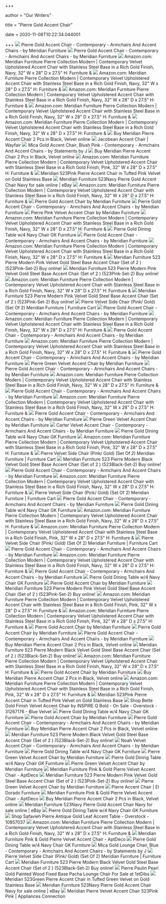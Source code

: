 +++
        
author = "Our Writers"
        
title = "Pierre Gold Accent Chair"
        
date = 2020-11-08T10:22:34.044001
        
+++
[ ![](https://st.hzcdn.com/simgs/ece185d909c29dc5_9-3495/home-design.jpg)](https://st.hzcdn.com/simgs/ece185d909c29dc5_9-3495/home-design.jpg) Pierre Gold Accent Chair - Contemporary - Armchairs And Accent Chairs - by  Meridian Furniture
[ ![](https://st.hzcdn.com/fimgs/57816a9709c29dce_3443-w300-h300-b1-p10--.jpg)](https://st.hzcdn.com/fimgs/57816a9709c29dce_3443-w300-h300-b1-p10--.jpg) Pierre Gold Accent Chair - Contemporary - Armchairs And Accent Chairs - by  Meridian Furniture
[ ![](https://m.media-amazon.com/images/S/aplus-media/vc/17f95d3c-8852-49ca-a22f-9d90baff52b6.__CR0,0,300,300_PT0_SX300_V1___.png)](https://m.media-amazon.com/images/S/aplus-media/vc/17f95d3c-8852-49ca-a22f-9d90baff52b6.__CR0,0,300,300_PT0_SX300_V1___.png) Amazon.com: Meridian Furniture Pierre Collection Modern | Contemporary  Velvet Upholstered Accent Chair with Stainless Steel Base in a Rich Gold  Finish, Navy, 32" W x 28" D x 27.5" H: Furniture &
[ ![](https://m.media-amazon.com/images/S/aplus-media/vc/21c9312d-1fad-4dcb-9589-246d28c91347.__CR0,0,150,300_PT0_SX150_V1___.png)](https://m.media-amazon.com/images/S/aplus-media/vc/21c9312d-1fad-4dcb-9589-246d28c91347.__CR0,0,150,300_PT0_SX150_V1___.png) Amazon.com: Meridian Furniture Pierre Collection Modern | Contemporary  Velvet Upholstered Accent Chair with Stainless Steel Base in a Rich Gold  Finish, Navy, 32" W x 28" D x 27.5" H: Furniture &
[ ![](https://m.media-amazon.com/images/S/aplus-media/vc/39c5a8b4-4b89-4a1b-8554-06edf9b98a24.__CR0,0,970,600_PT0_SX970_V1___.png)](https://m.media-amazon.com/images/S/aplus-media/vc/39c5a8b4-4b89-4a1b-8554-06edf9b98a24.__CR0,0,970,600_PT0_SX970_V1___.png) Amazon.com: Meridian Furniture Pierre Collection Modern | Contemporary  Velvet Upholstered Accent Chair with Stainless Steel Base in a Rich Gold  Finish, Navy, 32" W x 28" D x 27.5" H: Furniture &
[ ![](https://m.media-amazon.com/images/S/aplus-media/vc/814a5f98-4af6-4a0d-af20-f6148ffca560.__CR0,0,150,300_PT0_SX150_V1___.png)](https://m.media-amazon.com/images/S/aplus-media/vc/814a5f98-4af6-4a0d-af20-f6148ffca560.__CR0,0,150,300_PT0_SX150_V1___.png) Amazon.com: Meridian Furniture Pierre Collection Modern | Contemporary  Velvet Upholstered Accent Chair with Stainless Steel Base in a Rich Gold  Finish, Navy, 32" W x 28" D x 27.5" H: Furniture &
[ ![](https://images-na.ssl-images-amazon.com/images/I/81qX%2BM6%2BqFL._AC_SX450_.jpg)](https://images-na.ssl-images-amazon.com/images/I/81qX%2BM6%2BqFL._AC_SX450_.jpg) Amazon.com: Meridian Furniture Pierre Collection Modern | Contemporary  Velvet Upholstered Accent Chair with Stainless Steel Base in a Rich Gold  Finish, Navy, 32" W x 28" D x 27.5" H: Furniture &
[ ![](https://www.nfoutlet.com/media/cache/sylius_shop_product_original/55/b5/f7512885ba2a9119feab1f061cd8.jpeg)](https://www.nfoutlet.com/media/cache/sylius_shop_product_original/55/b5/f7512885ba2a9119feab1f061cd8.jpeg) Buy Meridian Pierre Accent Chair 2 Pcs in Black, Velvet online
[ ![](https://secure.img1-ag.wfcdn.com/im/39444428/resize-h310-w310%5Ecompr-r85/7311/73119998/poynor-modern-tufted-glam-accent-armchair.jpg)](https://secure.img1-ag.wfcdn.com/im/39444428/resize-h310-w310%5Ecompr-r85/7311/73119998/poynor-modern-tufted-glam-accent-armchair.jpg) Jacobean Accent Chair | Wayfair
[ ![](https://st.hzcdn.com/simgs/c751c72b08f4dd64_9-3263/home-design.jpg)](https://st.hzcdn.com/simgs/c751c72b08f4dd64_9-3263/home-design.jpg) Mica Gold Accent Chair, Blush Pink - Contemporary - Armchairs And Accent  Chairs - by Statements by J
[ ![](https://www.nfoutlet.com/media/cache/sylius_shop_product_original/9b/cd/d093a61a2fdf110a4fcd776ec8a1.jpeg)](https://www.nfoutlet.com/media/cache/sylius_shop_product_original/9b/cd/d093a61a2fdf110a4fcd776ec8a1.jpeg) Buy Meridian Pierre Accent Chair 2 Pcs in Black, Velvet online
[ ![](https://images-na.ssl-images-amazon.com/images/I/81TWTHGKbmL._AC_SL1500_.jpg)](https://images-na.ssl-images-amazon.com/images/I/81TWTHGKbmL._AC_SL1500_.jpg) Amazon.com: Meridian Furniture Pierre Collection Modern | Contemporary  Velvet Upholstered Accent Chair with Stainless Steel Base in a Rich Gold  Finish, Pink, 32" W x 28" D x 27.5" H: Furniture &
[ ![](https://www.dynamichomedecor.com/mm5/Images/meridian/523Pink3.jpg)](https://www.dynamichomedecor.com/mm5/Images/meridian/523Pink3.jpg) Meridian 523Pink Pierre Accent Chair in Tufted Pink Velvet on Gold  Stainless Base
[ ![](https://i.ebayimg.com/images/g/eRkAAOSwJgtdf-je/s-l225.jpg)](https://i.ebayimg.com/images/g/eRkAAOSwJgtdf-je/s-l225.jpg) Meridian Furniture 523Navy Pierre Gold Accent Chair Navy for sale online |  eBay
[ ![](https://m.media-amazon.com/images/I/71WEbFcT7ZL._AC_UL400_.jpg)](https://m.media-amazon.com/images/I/71WEbFcT7ZL._AC_UL400_.jpg) Amazon.com: Meridian Furniture Pierre Collection Modern | Contemporary  Velvet Upholstered Accent Chair with Stainless Steel Base in a Rich Gold  Finish, Navy, 32" W x 28" D x 27.5" H: Furniture &
[ ![](https://www.avantgardefurniture.com/image/cache/data/Meridian-Furniture/523Green_4-869x580.jpg)](https://www.avantgardefurniture.com/image/cache/data/Meridian-Furniture/523Green_4-869x580.jpg) Pierre Gold Accent Chair by Meridian Furniture
[ ![](https://st.hzcdn.com/fimgs/b711998f0efca701_2166-w300-h300-b1-p0--.jpg)](https://st.hzcdn.com/fimgs/b711998f0efca701_2166-w300-h300-b1-p0--.jpg) Pierre Gold Accent Chair - Contemporary - Armchairs And Accent Chairs - by  Meridian Furniture
[ ![](https://futonland.com/common/images/products/large/MF-PIERRE-523-PK-AC-4.jpg)](https://futonland.com/common/images/products/large/MF-PIERRE-523-PK-AC-4.jpg) Pierre Pink Velvet Accent Chair by Meridian Furniture
[ ![](https://m.media-amazon.com/images/I/61Ng48SowtL._AC_UL400_.jpg)](https://m.media-amazon.com/images/I/61Ng48SowtL._AC_UL400_.jpg) Amazon.com: Meridian Furniture Pierre Collection Modern | Contemporary  Velvet Upholstered Accent Chair with Stainless Steel Base in a Rich Gold  Finish, Navy, 32" W x 28" D x 27.5" H: Furniture &
[ ![](https://mfmd.rencdn.com/product/meridian/images/714Navy-C_5.jpg)](https://mfmd.rencdn.com/product/meridian/images/714Navy-C_5.jpg) Pierre Gold Dining Table w/4 Navy Chair GK Furniture
[ ![](https://st.hzcdn.com/fimgs/c241874f0d53c794_0453-w300-h300-b1-p0--.jpg)](https://st.hzcdn.com/fimgs/c241874f0d53c794_0453-w300-h300-b1-p0--.jpg) Pierre Gold Accent Chair - Contemporary - Armchairs And Accent Chairs - by  Meridian Furniture
[ ![](https://m.media-amazon.com/images/S/aplus-media/vc/6f3c92dd-6738-4f38-ab9e-e28d688df9d2.__CR0,5,970,291_PT0_SX600_V1___.png)](https://m.media-amazon.com/images/S/aplus-media/vc/6f3c92dd-6738-4f38-ab9e-e28d688df9d2.__CR0,5,970,291_PT0_SX600_V1___.png) Amazon.com: Meridian Furniture Pierre Collection Modern | Contemporary  Velvet Upholstered Accent Chair with Stainless Steel Base in a Rich Gold  Finish, Navy, 32" W x 28" D x 27.5" H: Furniture &
[ ![](https://nyfurnitureoutlets.com/product/meridian-furniture-pierre-modern-pink-velvet-gold-steel-base-accent-chair-set-of-2/1080x1080/067970-2-048595870201.jpg)](https://nyfurnitureoutlets.com/product/meridian-furniture-pierre-modern-pink-velvet-gold-steel-base-accent-chair-set-of-2/1080x1080/067970-2-048595870201.jpg) Meridian Furniture 523 Pierre Modern Pink Velvet Gold Steel Base Accent  Chair (Set of 2 ) (523Pink-Set-2) Buy online!
[ ![](https://nyfurnitureoutlets.com/product/meridian-furniture-pierre-modern-pink-velvet-gold-steel-base-accent-chair-set-of-2/1080x1080/067967-3-030491753201.jpg)](https://nyfurnitureoutlets.com/product/meridian-furniture-pierre-modern-pink-velvet-gold-steel-base-accent-chair-set-of-2/1080x1080/067967-3-030491753201.jpg) Meridian Furniture 523 Pierre Modern Pink Velvet Gold Steel Base Accent  Chair (Set of 2 ) (523Pink-Set-2) Buy online!
[ ![](https://m.media-amazon.com/images/I/71jgwdvwgRL._AC_UL400_.jpg)](https://m.media-amazon.com/images/I/71jgwdvwgRL._AC_UL400_.jpg) Amazon.com: Meridian Furniture Pierre Collection Modern | Contemporary  Velvet Upholstered Accent Chair with Stainless Steel Base in a Rich Gold  Finish, Navy, 32" W x 28" D x 27.5" H: Furniture &
[ ![](https://nyfurnitureoutlets.com/product/meridian-furniture-pierre-modern-pink-velvet-gold-steel-base-accent-chair-set-of-2/1080x1080/067968-4-233452279001.jpg)](https://nyfurnitureoutlets.com/product/meridian-furniture-pierre-modern-pink-velvet-gold-steel-base-accent-chair-set-of-2/1080x1080/067968-4-233452279001.jpg) Meridian Furniture 523 Pierre Modern Pink Velvet Gold Steel Base Accent  Chair (Set of 2 ) (523Pink-Set-2) Buy online!
[ ![](https://smhttp-ssl-77687.nexcesscdn.net/media/catalog/product/7/1/714Pink-C-chair-1.jpg)](https://smhttp-ssl-77687.nexcesscdn.net/media/catalog/product/7/1/714Pink-C-chair-1.jpg) Pierre Velvet Side Chair (Pink/ Gold) (Set Of 2) Meridian Furniture |  Furniture Cart
[ ![](https://st.hzcdn.com/fimgs/6b01a8440b18022e_9674-w300-h300-b1-p10--.jpg)](https://st.hzcdn.com/fimgs/6b01a8440b18022e_9674-w300-h300-b1-p10--.jpg) Pierre Gold Accent Chair - Contemporary - Armchairs And Accent Chairs - by  Meridian Furniture
[ ![](https://m.media-amazon.com/images/S/aplus-media/vc/f1c077b7-269b-4562-a6f3-2ad79ed63ab5.__CR0,0,300,300_PT0_SX300_V1___.png)](https://m.media-amazon.com/images/S/aplus-media/vc/f1c077b7-269b-4562-a6f3-2ad79ed63ab5.__CR0,0,300,300_PT0_SX300_V1___.png) Amazon.com: Meridian Furniture Pierre Collection Modern | Contemporary  Velvet Upholstered Accent Chair with Stainless Steel Base in a Rich Gold  Finish, Navy, 32" W x 28" D x 27.5" H: Furniture &
[ ![](https://st.hzcdn.com/fimgs/298127ac08d02d5f_3262-w300-h300-b1-p10--.jpg)](https://st.hzcdn.com/fimgs/298127ac08d02d5f_3262-w300-h300-b1-p10--.jpg) Pierre Gold Accent Chair - Contemporary - Armchairs And Accent Chairs - by  Meridian Furniture
[ ![](https://m.media-amazon.com/images/S/aplus-media/vc/44d1c3b5-3a83-4c07-8888-f3d56873e5fb.__CR0,0,300,300_PT0_SX300_V1___.png)](https://m.media-amazon.com/images/S/aplus-media/vc/44d1c3b5-3a83-4c07-8888-f3d56873e5fb.__CR0,0,300,300_PT0_SX300_V1___.png) Amazon.com: Meridian Furniture Pierre Collection Modern | Contemporary  Velvet Upholstered Accent Chair with Stainless Steel Base in a Rich Gold  Finish, Navy, 32" W x 28" D x 27.5" H: Furniture &
[ ![](https://st.hzcdn.com/fimgs/b56111710dd7059f_9571-w300-h300-b1-p10--.jpg)](https://st.hzcdn.com/fimgs/b56111710dd7059f_9571-w300-h300-b1-p10--.jpg) Pierre Gold Accent Chair - Contemporary - Armchairs And Accent Chairs - by  Meridian Furniture
[ ![](https://futonland.com/common/images/products/large/MF-PIERRE-523-GRN-AC-3.jpg)](https://futonland.com/common/images/products/large/MF-PIERRE-523-GRN-AC-3.jpg) Pierre Green Velvet Accent Chair by Meridian Furniture
[ ![](https://st.hzcdn.com/fimgs/31f16f790c33a93f_6661-w300-h300-b1-p10--.jpg)](https://st.hzcdn.com/fimgs/31f16f790c33a93f_6661-w300-h300-b1-p10--.jpg) Pierre Gold Accent Chair - Contemporary - Armchairs And Accent Chairs - by  Meridian Furniture
[ ![](https://m.media-amazon.com/images/I/811EsX-qb0L._AC_UL400_.jpg)](https://m.media-amazon.com/images/I/811EsX-qb0L._AC_UL400_.jpg) Amazon.com: Meridian Furniture Pierre Collection Modern | Contemporary  Velvet Upholstered Accent Chair with Stainless Steel Base in a Rich Gold  Finish, Navy, 32" W x 28" D x 27.5" H: Furniture &
[ ![](https://st.hzcdn.com/fimgs/ea513c9b0c94173b_8909-w300-h300-b1-p0--.jpg)](https://st.hzcdn.com/fimgs/ea513c9b0c94173b_8909-w300-h300-b1-p0--.jpg) Pierre Gold Accent Chair - Contemporary - Armchairs And Accent Chairs - by  Meridian Furniture
[ ![](https://m.media-amazon.com/images/I/41DGkh1yvBL._AC_UL400_.jpg)](https://m.media-amazon.com/images/I/41DGkh1yvBL._AC_UL400_.jpg) Amazon.com: Meridian Furniture Pierre Collection Modern | Contemporary  Velvet Upholstered Accent Chair with Stainless Steel Base in a Rich Gold  Finish, Navy, 32" W x 28" D x 27.5" H: Furniture &
[ ![](https://st.hzcdn.com/fimgs/2e81ff7f0b43d375_0650-w300-h300-b1-p10--.jpg)](https://st.hzcdn.com/fimgs/2e81ff7f0b43d375_0650-w300-h300-b1-p10--.jpg) Pierre Gold Accent Chair - Contemporary - Armchairs And Accent Chairs - by  Meridian Furniture
[ ![](https://futonland.com/common/images/products/large/MF-PIERRE-523-GRN-AC-2.jpg)](https://futonland.com/common/images/products/large/MF-PIERRE-523-GRN-AC-2.jpg) Pierre Green Velvet Accent Chair by Meridian Furniture
[ ![](https://st.hzcdn.com/simgs/63e1e84d0e1f37e4_4-8650/home-design.jpg)](https://st.hzcdn.com/simgs/63e1e84d0e1f37e4_4-8650/home-design.jpg) Carter Velvet Accent Chair - Contemporary - Armchairs And Accent Chairs -  by Meridian Furniture
[ ![](https://mfmd.rencdn.com/product/meridian/thumbnails/714Black-C_1.jpg)](https://mfmd.rencdn.com/product/meridian/thumbnails/714Black-C_1.jpg) Pierre Gold Dining Table w/4 Navy Chair GK Furniture
[ ![](https://m.media-amazon.com/images/I/81tWWgnJL0L._AC_SS350_.jpg)](https://m.media-amazon.com/images/I/81tWWgnJL0L._AC_SS350_.jpg) Amazon.com: Meridian Furniture Pierre Collection Modern | Contemporary  Velvet Upholstered Accent Chair with Stainless Steel Base in a Rich Gold  Finish, Pink, 32" W x 28" D x 27.5" H: Furniture &
[ ![](https://smhttp-ssl-77687.nexcesscdn.net/media/catalog/product/7/1/714Pink-C-chair-4.jpg)](https://smhttp-ssl-77687.nexcesscdn.net/media/catalog/product/7/1/714Pink-C-chair-4.jpg) Pierre Velvet Side Chair (Pink/ Gold) (Set Of 2) Meridian Furniture |  Furniture Cart
[ ![](https://nyfurnitureoutlets.com/product/meridian-furniture-farrah-modern-black-velvet-gold-swivel-base-chair-set-of-2/1080x1080/123160-1-390796860901.jpg)](https://nyfurnitureoutlets.com/product/meridian-furniture-farrah-modern-black-velvet-gold-swivel-base-chair-set-of-2/1080x1080/123160-1-390796860901.jpg) Meridian Furniture 523 Pierre Modern Black Velvet Gold Steel Base Accent  Chair (Set of 2 ) (523Black-Set-2) Buy online!
[ ![](https://st.hzcdn.com/fimgs/6a31c78c0da3c205_4999-w300-h300-b1-p0--.jpg)](https://st.hzcdn.com/fimgs/6a31c78c0da3c205_4999-w300-h300-b1-p0--.jpg) Pierre Gold Accent Chair - Contemporary - Armchairs And Accent Chairs - by  Meridian Furniture
[ ![](https://m.media-amazon.com/images/I/719mVEbHwBL._AC_UL400_.jpg)](https://m.media-amazon.com/images/I/719mVEbHwBL._AC_UL400_.jpg) Amazon.com: Meridian Furniture Pierre Collection Modern | Contemporary  Velvet Upholstered Accent Chair with Stainless Steel Base in a Rich Gold  Finish, Navy, 32" W x 28" D x 27.5" H: Furniture &
[ ![](https://smhttp-ssl-77687.nexcesscdn.net/media/catalog/product/7/1/714Pink-C-chair-3.jpg)](https://smhttp-ssl-77687.nexcesscdn.net/media/catalog/product/7/1/714Pink-C-chair-3.jpg) Pierre Velvet Side Chair (Pink/ Gold) (Set Of 2) Meridian Furniture |  Furniture Cart
[ ![](https://st.hzcdn.com/fimgs/9101723a0c184244_9437-w300-h300-b1-p0--.jpg)](https://st.hzcdn.com/fimgs/9101723a0c184244_9437-w300-h300-b1-p0--.jpg) Pierre Gold Accent Chair - Contemporary - Armchairs And Accent Chairs - by  Meridian Furniture
[ ![](https://mfmd.rencdn.com/product/meridian/thumbnails/714BE-C_4.jpg)](https://mfmd.rencdn.com/product/meridian/thumbnails/714BE-C_4.jpg) Pierre Gold Dining Table w/4 Navy Chair GK Furniture
[ ![](https://images-na.ssl-images-amazon.com/images/I/81dC1iic%2BCL._AC_UL160_SR160,160_.jpg)](https://images-na.ssl-images-amazon.com/images/I/81dC1iic%2BCL._AC_UL160_SR160,160_.jpg) Amazon.com: Meridian Furniture Pierre Collection Modern | Contemporary  Velvet Upholstered Accent Chair with Stainless Steel Base in a Rich Gold  Finish, Navy, 32" W x 28" D x 27.5" H: Furniture &
[ ![](https://m.media-amazon.com/images/I/61ghrss7xBL._AC_UL400_.jpg)](https://m.media-amazon.com/images/I/61ghrss7xBL._AC_UL400_.jpg) Amazon.com: Meridian Furniture Pierre Collection Modern | Contemporary  Velvet Upholstered Accent Chair with Stainless Steel Base in a Rich Gold  Finish, Pink, 32" W x 28" D x 27.5" H: Furniture &
[ ![](https://smhttp-ssl-77687.nexcesscdn.net/media/catalog/product/7/1/714Pink-C-chair-2.jpg)](https://smhttp-ssl-77687.nexcesscdn.net/media/catalog/product/7/1/714Pink-C-chair-2.jpg) Pierre Velvet Side Chair (Pink/ Gold) (Set Of 2) Meridian Furniture |  Furniture Cart
[ ![](https://st.hzcdn.com/fimgs/744187660ce7d6e5_9008-w300-h300-b1-p0--.jpg)](https://st.hzcdn.com/fimgs/744187660ce7d6e5_9008-w300-h300-b1-p0--.jpg) Pierre Gold Accent Chair - Contemporary - Armchairs And Accent Chairs - by  Meridian Furniture
[ ![](https://images-na.ssl-images-amazon.com/images/I/61b9nMncjJL._AC_UL320_SR286,320_.jpg)](https://images-na.ssl-images-amazon.com/images/I/61b9nMncjJL._AC_UL320_SR286,320_.jpg) Amazon.com: Meridian Furniture Pierre Collection Modern | Contemporary  Velvet Upholstered Accent Chair with Stainless Steel Base in a Rich Gold  Finish, Navy, 32" W x 28" D x 27.5" H: Furniture &
[ ![](https://st.hzcdn.com/fimgs/ac1152780ae8ffe7_9094-w300-h300-b1-p0--.jpg)](https://st.hzcdn.com/fimgs/ac1152780ae8ffe7_9094-w300-h300-b1-p0--.jpg) Pierre Gold Accent Chair - Contemporary - Armchairs And Accent Chairs - by  Meridian Furniture
[ ![](https://mfmd.rencdn.com/product/meridian/thumbnails/714BE-C_1.jpg)](https://mfmd.rencdn.com/product/meridian/thumbnails/714BE-C_1.jpg) Pierre Gold Dining Table w/4 Navy Chair GK Furniture
[ ![](https://www.avantgardefurniture.com/image/cache/data/Meridian-Furniture/503Grey_1-188x152.jpg)](https://www.avantgardefurniture.com/image/cache/data/Meridian-Furniture/503Grey_1-188x152.jpg) Pierre Gold Accent Chair by Meridian Furniture
[ ![](https://nyfurnitureoutlets.com/product/meridian-furniture-carter-contemporary-green-velvet-accent-chair/1080x1080/137387-1-294817734901.jpg)](https://nyfurnitureoutlets.com/product/meridian-furniture-carter-contemporary-green-velvet-accent-chair/1080x1080/137387-1-294817734901.jpg) Meridian Furniture 523 Pierre Modern Pink Velvet Gold Steel Base Accent  Chair (Set of 2 ) (523Pink-Set-2) Buy online!
[ ![](https://m.media-amazon.com/images/I/81t5j9BsJOL._AC_SS350_.jpg)](https://m.media-amazon.com/images/I/81t5j9BsJOL._AC_SS350_.jpg) Amazon.com: Meridian Furniture Pierre Collection Modern | Contemporary  Velvet Upholstered Accent Chair with Stainless Steel Base in a Rich Gold  Finish, Pink, 32" W x 28" D x 27.5" H: Furniture &
[ ![](https://images-na.ssl-images-amazon.com/images/I/81ivkx5XUyL._AC_UL160_SR160,160_.jpg)](https://images-na.ssl-images-amazon.com/images/I/81ivkx5XUyL._AC_UL160_SR160,160_.jpg) Amazon.com: Meridian Furniture Pierre Collection Modern | Contemporary  Velvet Upholstered Accent Chair with Stainless Steel Base in a Rich Gold  Finish, Pink, 32" W x 28" D x 27.5" H: Furniture &
[ ![](https://www.avantgardefurniture.com/image/cache/data/Meridian-Furniture/503Black_1-188x152.jpg)](https://www.avantgardefurniture.com/image/cache/data/Meridian-Furniture/503Black_1-188x152.jpg) Pierre Gold Accent Chair by Meridian Furniture
[ ![](https://www.avantgardefurniture.com/image/cache/data/Meridian-Furniture/508Fur-White_1-188x152.jpg)](https://www.avantgardefurniture.com/image/cache/data/Meridian-Furniture/508Fur-White_1-188x152.jpg) Pierre Gold Accent Chair by Meridian Furniture
[ ![](https://st.hzcdn.com/fimgs/fea1b1ef09834dfa_3727-w300-h300-b1-p0--.jpg)](https://st.hzcdn.com/fimgs/fea1b1ef09834dfa_3727-w300-h300-b1-p0--.jpg) Pierre Gold Accent Chair - Contemporary - Armchairs And Accent Chairs - by  Meridian Furniture
[ ![](https://www.nfoutlet.com/media/cache/app_nfo_shop_taxon/7b/4c/ffe1051625612c52d4a9333f3c8f.jpeg)](https://www.nfoutlet.com/media/cache/app_nfo_shop_taxon/7b/4c/ffe1051625612c52d4a9333f3c8f.jpeg) Buy Meridian Pierre Accent Chair 2 Pcs in Black, Velvet online
[ ![](https://nyfurnitureoutlets.com/product/meridian-furniture-farrah-modern-green-velvet-gold-swivel-base-chair/1080x1080/089285-1-419829827901.jpg)](https://nyfurnitureoutlets.com/product/meridian-furniture-farrah-modern-green-velvet-gold-swivel-base-chair/1080x1080/089285-1-419829827901.jpg) Meridian Furniture 523 Pierre Modern Black Velvet Gold Steel Base Accent  Chair (Set of 2 ) (523Black-Set-2) Buy online!
[ ![](https://m.media-amazon.com/images/I/81KH-D6aJPL._AC_UL400_.jpg)](https://m.media-amazon.com/images/I/81KH-D6aJPL._AC_UL400_.jpg) Amazon.com: Meridian Furniture Pierre Collection Modern | Contemporary  Velvet Upholstered Accent Chair with Stainless Steel Base in a Rich Gold  Finish, Navy, 32" W x 28" D x 27.5" H: Furniture &
[ ![](https://www.avantgardefurniture.com/image/cache/data/Meridian-Furniture/502Navy_1-188x152.jpg)](https://www.avantgardefurniture.com/image/cache/data/Meridian-Furniture/502Navy_1-188x152.jpg) Pierre Gold Accent Chair by Meridian Furniture
[ ![](https://www.nfoutlet.com/media/cache/app_nfo_shop_taxon/ea/1b/09a4a6a7e4a61d8dec8f2b390a63.jpeg)](https://www.nfoutlet.com/media/cache/app_nfo_shop_taxon/ea/1b/09a4a6a7e4a61d8dec8f2b390a63.jpeg) Buy Meridian Pierre Accent Chair 2 Pcs in Black, Velvet online
[ ![](https://images-na.ssl-images-amazon.com/images/I/81L9hiP4EcL._AC_UL320_SR260,320_.jpg)](https://images-na.ssl-images-amazon.com/images/I/81L9hiP4EcL._AC_UL320_SR260,320_.jpg) Amazon.com: Meridian Furniture Pierre Collection Modern | Contemporary  Velvet Upholstered Accent Chair with Stainless Steel Base in a Rich Gold  Finish, Pink, 32" W x 28" D x 27.5" H: Furniture &
[ ![](https://www.dynamichomedecor.com/mm5/Images/meridian/523Pink4.jpg)](https://www.dynamichomedecor.com/mm5/Images/meridian/523Pink4.jpg) Meridian 523Pink Pierre Accent Chair in Tufted Pink Velvet on Gold  Stainless Base
[ ![](https://ak1.ostkcdn.com/images/products/is/images/direct/914ba70a2d2a67fe4d7f8062d07dd8ddab0725d6/Bette-Gold-Finish-Velvet-Accent-Chair-by-iNSPIRE-Q-Bold.jpg)](https://ak1.ostkcdn.com/images/products/is/images/direct/914ba70a2d2a67fe4d7f8062d07dd8ddab0725d6/Bette-Gold-Finish-Velvet-Accent-Chair-by-iNSPIRE-Q-Bold.jpg) Shop Bette Gold Finish Velvet Accent Chair by iNSPIRE Q Bold - On Sale -  Overstock - 31267176 - Blue Velvet
[ ![](https://mfmd.rencdn.com/product/meridian/thumbnails/714Pink-C_5.jpg)](https://mfmd.rencdn.com/product/meridian/thumbnails/714Pink-C_5.jpg) Pierre Gold Dining Table w/4 Navy Chair GK Furniture
[ ![](https://www.avantgardefurniture.com/image/cache/data/Meridian-Furniture/502Grey_1-188x152.jpg)](https://www.avantgardefurniture.com/image/cache/data/Meridian-Furniture/502Grey_1-188x152.jpg) Pierre Gold Accent Chair by Meridian Furniture
[ ![](https://st.hzcdn.com/fimgs/97c140450d05757b_7746-w300-h300-b1-p0--.jpg)](https://st.hzcdn.com/fimgs/97c140450d05757b_7746-w300-h300-b1-p0--.jpg) Pierre Gold Accent Chair - Contemporary - Armchairs And Accent Chairs - by  Meridian Furniture
[ ![](https://www.nfoutlet.com/media/cache/app_nfo_shop_taxon/2c/d8/1005c9ff5117d423a886aa76806b.jpeg)](https://www.nfoutlet.com/media/cache/app_nfo_shop_taxon/2c/d8/1005c9ff5117d423a886aa76806b.jpeg) Buy Meridian Pierre Accent Chair 2 Pcs in Black, Velvet online
[ ![](https://nyfurnitureoutlets.com/product/victorian-red-velvet-red-gold-luxury-bellagio-chair-european-furniture-classic/1080x1080/208367-1-210477928101.jpg)](https://nyfurnitureoutlets.com/product/victorian-red-velvet-red-gold-luxury-bellagio-chair-european-furniture-classic/1080x1080/208367-1-210477928101.jpg) Meridian Furniture 523 Pierre Modern Black Velvet Gold Steel Base Accent  Chair (Set of 2 ) (523Black-Set-2) Buy online!
[ ![](https://st.hzcdn.com/simgs/f2b18e390efca678_9-2221/home-design.jpg)](https://st.hzcdn.com/simgs/f2b18e390efca678_9-2221/home-design.jpg) Noah Velvet Accent Chair - Contemporary - Armchairs And Accent Chairs - by  Meridian Furniture
[ ![](https://mfmd.rencdn.com/product/meridian/thumbnails/214-S_1.jpg)](https://mfmd.rencdn.com/product/meridian/thumbnails/214-S_1.jpg) Pierre Gold Dining Table w/4 Navy Chair GK Furniture
[ ![](https://futonland.com/common/images/products/main/CST-508893.jpg)](https://futonland.com/common/images/products/main/CST-508893.jpg) Pierre Green Velvet Accent Chair by Meridian Furniture
[ ![](https://mfmd.rencdn.com/product/meridian/thumbnails/714-T_1.jpg)](https://mfmd.rencdn.com/product/meridian/thumbnails/714-T_1.jpg) Pierre Gold Dining Table w/4 Navy Chair GK Furniture
[ ![](https://futonland.com/common/images/products/main/VIG-VGZAS40-1-GRN.jpg)](https://futonland.com/common/images/products/main/VIG-VGZAS40-1-GRN.jpg) Pierre Green Velvet Accent Chair by Meridian Furniture
[ ![](https://d6qwfb5pdou4u.cloudfront.net/product-images/6290001-6300000/6292723/15689095934cf3660603eebd87106fc404985b5c07/200-200-crop-0.jpg)](https://d6qwfb5pdou4u.cloudfront.net/product-images/6290001-6300000/6292723/15689095934cf3660603eebd87106fc404985b5c07/200-200-crop-0.jpg) Meridian Furniture Pink & Gold Pierre Velvet Accent Chair - AptDeco
[ ![](https://nyfurnitureoutlets.com/product/grey-velvet-antique-platinum-armchair-versailles-56842-acme-traditional/1080x1080/203217-1-294186828101.jpg)](https://nyfurnitureoutlets.com/product/grey-velvet-antique-platinum-armchair-versailles-56842-acme-traditional/1080x1080/203217-1-294186828101.jpg) Meridian Furniture 523 Pierre Modern Pink Velvet Gold Steel Base Accent  Chair (Set of 2 ) (523Pink-Set-2) Buy online!
[ ![](https://futonland.com/common/images/products/main/TOV-A148-CH.jpg)](https://futonland.com/common/images/products/main/TOV-A148-CH.jpg) Pierre Green Velvet Accent Chair by Meridian Furniture
[ ![](https://media-4.eldoradofurniture.com/images/products/marketing/2016-11/ACCENT-CHAIR-PIERRE-EL-DORADO-FURNITURE-NICE-200-01_MEDIUM.JPG)](https://media-4.eldoradofurniture.com/images/products/marketing/2016-11/ACCENT-CHAIR-PIERRE-EL-DORADO-FURNITURE-NICE-200-01_MEDIUM.JPG) Pierre Accent Chair | El Dorado Furniture
[ ![](https://d6qwfb5pdou4u.cloudfront.net/product-images/6290001-6300000/6292723/156890958819f958f3dc243a83938f6a970d9d2f04/200-200-crop-0.jpg)](https://d6qwfb5pdou4u.cloudfront.net/product-images/6290001-6300000/6292723/156890958819f958f3dc243a83938f6a970d9d2f04/200-200-crop-0.jpg) Meridian Furniture Pink & Gold Pierre Velvet Accent Chair - AptDeco
[ ![](https://www.nfoutlet.com/media/cache/app_nfo_shop_taxon/96/e1/339ccc5f36dfdb0074f46ec97a5a.jpeg)](https://www.nfoutlet.com/media/cache/app_nfo_shop_taxon/96/e1/339ccc5f36dfdb0074f46ec97a5a.jpeg) Buy Meridian Pierre Accent Chair 2 Pcs in Black, Velvet online
[ ![](https://i.ebayimg.com/images/g/aNgAAOSwBlRcZCHM/s-l225.jpg)](https://i.ebayimg.com/images/g/aNgAAOSwBlRcZCHM/s-l225.jpg) Meridian Furniture 523Navy Pierre Gold Accent Chair Navy for sale online |  eBay
[ ![](https://mfmd.rencdn.com/product/meridian/thumbnails/214-E_1.jpg)](https://mfmd.rencdn.com/product/meridian/thumbnails/214-E_1.jpg) Pierre Gold Dining Table w/4 Navy Chair GK Furniture
[ ![](https://ak1.ostkcdn.com/images/products/10857037/Safavieh-Pierre-Antique-Gold-Leaf-Accent-Table-9ab8bee1-3502-4539-a617-eb59792d57a9.jpg)](https://ak1.ostkcdn.com/images/products/10857037/Safavieh-Pierre-Antique-Gold-Leaf-Accent-Table-9ab8bee1-3502-4539-a617-eb59792d57a9.jpg) Shop Safavieh Pierre Antique Gold Leaf Accent Table - Overstock - 10857037
[ ![](https://images-na.ssl-images-amazon.com/images/I/61mE3uJ08LL._AC_UL160_SR160,160_.jpg)](https://images-na.ssl-images-amazon.com/images/I/61mE3uJ08LL._AC_UL160_SR160,160_.jpg) Amazon.com: Meridian Furniture Pierre Collection Modern | Contemporary  Velvet Upholstered Accent Chair with Stainless Steel Base in a Rich Gold  Finish, Navy, 32" W x 28" D x 27.5" H: Furniture &
[ ![](https://d6qwfb5pdou4u.cloudfront.net/product-images/6290001-6300000/6292723/156890958819f958f3dc243a83938f6a970d9d2f04/1500-1500-frame-0.jpg)](https://d6qwfb5pdou4u.cloudfront.net/product-images/6290001-6300000/6292723/156890958819f958f3dc243a83938f6a970d9d2f04/1500-1500-frame-0.jpg) Meridian Furniture Pink & Gold Pierre Velvet Accent Chair - AptDeco
[ ![](https://mfmd.rencdn.com/product/meridian/thumbnails/214-C_1.jpg)](https://mfmd.rencdn.com/product/meridian/thumbnails/214-C_1.jpg) Pierre Gold Dining Table w/4 Navy Chair GK Furniture
[ ![](https://st.hzcdn.com/simgs/6371d968081a6176_4-3111/home-design.jpg)](https://st.hzcdn.com/simgs/6371d968081a6176_4-3111/home-design.jpg) Mica Gold Lounge Chair, Blue - Contemporary - Armchairs And Accent Chairs -  by Statements by J
[ ![](https://smhttp-ssl-77687.nexcesscdn.net/media/catalog/product/cache/1/small_image/295x295/9df78eab33525d08d6e5fb8d27136e95/9/7/9781-140-side-chair-1.jpg)](https://smhttp-ssl-77687.nexcesscdn.net/media/catalog/product/cache/1/small_image/295x295/9df78eab33525d08d6e5fb8d27136e95/9/7/9781-140-side-chair-1.jpg) Pierre Velvet Side Chair (Pink/ Gold) (Set Of 2) Meridian Furniture |  Furniture Cart
[ ![](https://nyfurnitureoutlets.com/media/cache/sylius_shop_product_small_thumbnail/ea/9f/9cd9198da43bdc23f3c7f664d8e0.jpeg)](https://nyfurnitureoutlets.com/media/cache/sylius_shop_product_small_thumbnail/ea/9f/9cd9198da43bdc23f3c7f664d8e0.jpeg) Meridian Furniture 523 Pierre Modern Black Velvet Gold Steel Base Accent  Chair (Set of 2 ) (523Black-Set-2) Buy online!
[ ![](https://a.1stdibscdn.com/pierre-paulin-pearl-gold-painted-wood-fixed-base-pacha-lounge-chair-for-sale-picture-5/f_25413/1528538334717/Pacha_LoungeChair_Fixed_FullyUpholstered_PearlGold_Dedar_Karakorum_001_F3Q_1024x1024_master.jpg?width=1500)](https://a.1stdibscdn.com/pierre-paulin-pearl-gold-painted-wood-fixed-base-pacha-lounge-chair-for-sale-picture-5/f_25413/1528538334717/Pacha_LoungeChair_Fixed_FullyUpholstered_PearlGold_Dedar_Karakorum_001_F3Q_1024x1024_master.jpg?width=1500) Pierre Paulin Pearl Gold Painted Wood Fixed Base Pacha Lounge Chair For  Sale at 1stDibs
[ ![](https://www.dynamichomedecor.com/mm5/Images/meridian/523Green2.jpg)](https://www.dynamichomedecor.com/mm5/Images/meridian/523Green2.jpg) Meridian 523Green Pierre Accent Chair in Tufted Green Velvet on Gold  Stainless Base
[ ![](https://i.ebayimg.com/images/g/Ui4AAOSwYYpb-JBW/s-l225.jpg)](https://i.ebayimg.com/images/g/Ui4AAOSwYYpb-JBW/s-l225.jpg) Meridian Furniture 523Navy Pierre Gold Accent Chair Navy for sale online |  eBay
[ ![](https://static.appliancesconnection.com/www/80x80/site-info/images/img-loading.png)](https://static.appliancesconnection.com/www/80x80/site-info/images/img-loading.png) Meridian Pierre Velvet Accent Chair 523Pink Pink | Appliances Connection
